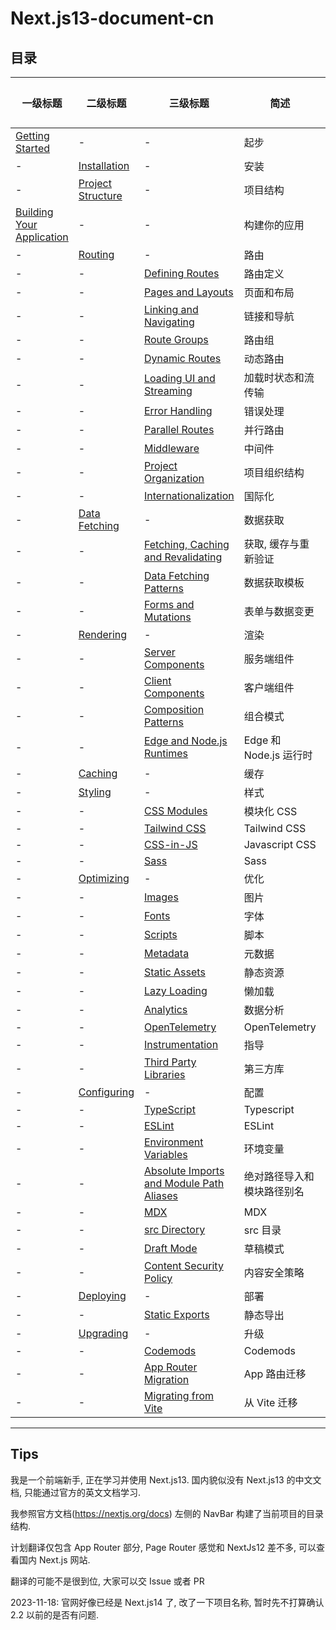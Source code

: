 # Next.js13-document-cn

## 目录

| 一级标题                                                                                                                                                    | 二级标题                                                                                                                                               | 三级标题                                                                                                                                                                                                         | 简述                       | 已完成 |
| ----------------------------------------------------------------------------------------------------------------------------------------------------------- | ------------------------------------------------------------------------------------------------------------------------------------------------------ | ---------------------------------------------------------------------------------------------------------------------------------------------------------------------------------------------------------------- | -------------------------- | ------ |
| [Getting Started](https://github.com/Wwwmmxxx/nextjs-doc-cn/blob/master/1.%20Getting%20Started/0.%20Getting%20Started.md)                                   | -                                                                                                                                                      | -                                                                                                                                                                                                                | 起步                       | \[√\]  |
| -                                                                                                                                                           | [Installation](https://github.com/Wwwmmxxx/nextjs-doc-cn/blob/master/1.%20Getting%20Started/1.%20Installation.md)                                      | -                                                                                                                                                                                                                | 安装                       | \[√\]  |
| -                                                                                                                                                           | [Project Structure](https://github.com/Wwwmmxxx/nextjs-doc-cn/blob/master/1.%20Getting%20Started/2.%20Project%20Structure.md)                          | -                                                                                                                                                                                                                | 项目结构                   | \[√\]  |
| [Building Your Application](https://github.com/Wwwmmxxx/nextjs-doc-cn/blob/master/2.%20Building%20Your%20Application/0.%20Building%20Your%20Application.md) | -                                                                                                                                                      | -                                                                                                                                                                                                                | 构建你的应用               | \[√\]  |
| -                                                                                                                                                           | [Routing](https://github.com/Wwwmmxxx/nextjs-doc-cn/blob/master/2.%20Building%20Your%20Application/1.%20Routing/0.%20Routing.md)                       | -                                                                                                                                                                                                                | 路由                       | \[√\]  |
| -                                                                                                                                                           | -                                                                                                                                                      | [Defining Routes](https://github.com/Wwwmmxxx/nextjs-doc-cn/blob/master/2.%20Building%20Your%20Application/1.%20Routing/1.%20Defining%20Routes.md)                                                               | 路由定义                   | \[√\]  |
| -                                                                                                                                                           | -                                                                                                                                                      | [Pages and Layouts](https://github.com/Wwwmmxxx/nextjs-doc-cn/blob/master/2.%20Building%20Your%20Application/1.%20Routing/2.%20Pages%20and%20Layouts.md)                                                         | 页面和布局                 | \[√\]  |
| -                                                                                                                                                           | -                                                                                                                                                      | [Linking and Navigating](https://github.com/Wwwmmxxx/nextjs-doc-cn/blob/master/2.%20Building%20Your%20Application/1.%20Routing/3.%20Linking%20and%20Navigating.md)                                               | 链接和导航                 | \[√\]  |
| -                                                                                                                                                           | -                                                                                                                                                      | [Route Groups](https://github.com/Wwwmmxxx/nextjs-doc-cn/blob/master/2.%20Building%20Your%20Application/1.%20Routing/4.%20Route%20Groups.md)                                                                     | 路由组                     | \[√\]  |
| -                                                                                                                                                           | -                                                                                                                                                      | [Dynamic Routes](https://github.com/Wwwmmxxx/nextjs-doc-cn/blob/master/2.%20Building%20Your%20Application/1.%20Routing/5.%20Dynamic%20Routes.md)                                                                 | 动态路由                   | \[√\]  |
| -                                                                                                                                                           | -                                                                                                                                                      | [Loading UI and Streaming](https://github.com/Wwwmmxxx/nextjs-doc-cn/blob/master/2.%20Building%20Your%20Application/1.%20Routing/6.%20Loading%20UI%20and%20Streaming.md)                                         | 加载时状态和流传输         | \[√\]  |
| -                                                                                                                                                           | -                                                                                                                                                      | [Error Handling](https://github.com/Wwwmmxxx/nextjs-doc-cn/blob/master/2.%20Building%20Your%20Application/1.%20Routing/7.%20Error%20Handling.md)                                                                 | 错误处理                   | \[√\]  |
| -                                                                                                                                                           | -                                                                                                                                                      | [Parallel Routes](https://github.com/Wwwmmxxx/nextjs-doc-cn/blob/master/2.%20Building%20Your%20Application/1.%20Routing/8.%20Parallel%20Routes.md)                                                               | 并行路由                   | \[√\]  |
| -                                                                                                                                                           | -                                                                                                                                                      | [Middleware](https://github.com/Wwwmmxxx/nextjs-doc-cn/blob/master/2.%20Building%20Your%20Application/1.%20Routing/11.%20Middleware.md)                                                                          | 中间件                     | \[√\]  |
| -                                                                                                                                                           | -                                                                                                                                                      | [Project Organization](https://github.com/Wwwmmxxx/nextjs-doc-cn/blob/master/2.%20Building%20Your%20Application/1.%20Routing/12.%20Project%20Organization.md)                                                    | 项目组织结构               | \[√\]  |
| -                                                                                                                                                           | -                                                                                                                                                      | [Internationalization](https://github.com/Wwwmmxxx/nextjs-doc-cn/blob/master/2.%20Building%20Your%20Application/1.%20Routing/13.%20Internationalization.md)                                                      | 国际化                     | \[√\]  |
| -                                                                                                                                                           | [Data Fetching](https://github.com/Wwwmmxxx/nextjs-doc-cn/blob/master/2.%20Building%20Your%20Application/2.%20Data%20Fetching/0.%20Data%20Fetching.md) | -                                                                                                                                                                                                                | 数据获取                   | \[√\]  |
| -                                                                                                                                                           | -                                                                                                                                                      | [Fetching, Caching and Revalidating](https://github.com/Wwwmmxxx/nextjs-doc-cn/blob/master/2.%20Building%20Your%20Application/2.%20Data%20Fetching/1.%20Fetching%2C%20Caching%2C%20and%20Revalidating.md)        | 获取, 缓存与重新验证       | \[√\]  |
| -                                                                                                                                                           | -                                                                                                                                                      | [Data Fetching Patterns](https://github.com/Wwwmmxxx/nextjs-doc-cn/blob/master/2.%20Building%20Your%20Application/2.%20Data%20Fetching/2.%20Data%20Fetching%20Patterns.md)                                       | 数据获取模板               | \[√\]  |
| -                                                                                                                                                           | -                                                                                                                                                      | [Forms and Mutations](https://github.com/Wwwmmxxx/nextjs-doc-cn/blob/master/2.%20Building%20Your%20Application/2.%20Data%20Fetching/3.%20Forms%20and%20Mutations.md)                                             | 表单与数据变更             | \[√\]  |
| -                                                                                                                                                           | [Rendering](https://github.com/Wwwmmxxx/nextjs-doc-cn/blob/master/2.%20Building%20Your%20Application/3.%20Rendering/0.%20Rendering.md)                 | -                                                                                                                                                                                                                | 渲染                       | \[√\]  |
| -                                                                                                                                                           | -                                                                                                                                                      | [Server Components](https://github.com/Wwwmmxxx/nextjs-doc-cn/blob/master/2.%20Building%20Your%20Application/3.%20Rendering/1.%20Server%20Components.md)                                                         | 服务端组件                 | \[√\]  |
| -                                                                                                                                                           | -                                                                                                                                                      | [Client Components](https://github.com/Wwwmmxxx/nextjs-doc-cn/blob/master/2.%20Building%20Your%20Application/3.%20Rendering/2.%20Client%20Components.md)                                                         | 客户端组件                 | \[√\]  |
| -                                                                                                                                                           | -                                                                                                                                                      | [Composition Patterns](https://github.com/Wwwmmxxx/nextjs-doc-cn/blob/master/2.%20Building%20Your%20Application/3.%20Rendering/3.%20Composition%20Patterns.md)                                                   | 组合模式                   | \[√\]  |
| -                                                                                                                                                           | -                                                                                                                                                      | [Edge and Node.js Runtimes](https://github.com/Wwwmmxxx/nextjs-doc-cn/blob/master/2.%20Building%20Your%20Application/3.%20Rendering/4.%20Edge%20and%20Node.js%20Runtimes.md)                                     | Edge 和 Node.js 运行时     | \[√\]  |
| -                                                                                                                                                           | [Caching](https://github.com/Wwwmmxxx/nextjs-doc-cn/blob/master/2.%20Building%20Your%20Application/4.%20Caching/0.%20Caching.md)                       | -                                                                                                                                                                                                                | 缓存                       | \[√\]  |
| -                                                                                                                                                           | [Styling](https://github.com/Wwwmmxxx/nextjs-doc-cn/blob/master/2.%20Building%20Your%20Application/5.%20Styling/0.%20Styling.md)                       | -                                                                                                                                                                                                                | 样式                       | \[√\]  |
| -                                                                                                                                                           | -                                                                                                                                                      | [CSS Modules](https://github.com/Wwwmmxxx/nextjs-doc-cn/blob/master/2.%20Building%20Your%20Application/5.%20Styling/1.%20CSS%20Modules.md)                                                                       | 模块化 CSS                 | \[√\]  |
| -                                                                                                                                                           | -                                                                                                                                                      | [Tailwind CSS](https://github.com/Wwwmmxxx/nextjs-doc-cn/blob/master/2.%20Building%20Your%20Application/5.%20Styling/2.%20Tailwind%20CSS.md)                                                                     | Tailwind CSS               | \[√\]  |
| -                                                                                                                                                           | -                                                                                                                                                      | [CSS-in-JS](https://github.com/Wwwmmxxx/nextjs-doc-cn/blob/master/2.%20Building%20Your%20Application/5.%20Styling/3.%20CSS-in-JS.md)                                                                             | Javascript CSS             | \[√\]  |
| -                                                                                                                                                           | -                                                                                                                                                      | [Sass](https://github.com/Wwwmmxxx/nextjs-doc-cn/blob/master/2.%20Building%20Your%20Application/5.%20Styling/4.%20Sass.md)                                                                                       | Sass                       | \[√\]  |
| -                                                                                                                                                           | [Optimizing](https://github.com/Wwwmmxxx/nextjs-doc-cn/blob/master/2.%20Building%20Your%20Application/6.%20Optimizing/0.%20Optimizing.md)              | -                                                                                                                                                                                                                | 优化                       | \[√\]  |
| -                                                                                                                                                           | -                                                                                                                                                      | [Images](https://github.com/Wwwmmxxx/nextjs-doc-cn/blob/master/2.%20Building%20Your%20Application/6.%20Optimizing/1.%20Images.md)                                                                                | 图片                       | \[√\]  |
| -                                                                                                                                                           | -                                                                                                                                                      | [Fonts](https://github.com/Wwwmmxxx/nextjs-doc-cn/blob/master/2.%20Building%20Your%20Application/6.%20Optimizing/2.%20Fonts.md)                                                                                  | 字体                       | \[√\]  |
| -                                                                                                                                                           | -                                                                                                                                                      | [Scripts](https://github.com/Wwwmmxxx/nextjs-doc-cn/blob/master/2.%20Building%20Your%20Application/6.%20Optimizing/3.%20Scripts.md)                                                                              | 脚本                       | \[√\]  |
| -                                                                                                                                                           | -                                                                                                                                                      | [Metadata](https://github.com/Wwwmmxxx/nextjs-doc-cn/blob/master/2.%20Building%20Your%20Application/6.%20Optimizing/4.%20Metadata.md)                                                                            | 元数据                     | \[√\]  |
| -                                                                                                                                                           | -                                                                                                                                                      | [Static Assets](https://github.com/Wwwmmxxx/nextjs-doc-cn/blob/master/2.%20Building%20Your%20Application/6.%20Optimizing/5.%20Static%20Assets.md)                                                                | 静态资源                   | \[√\]  |
| -                                                                                                                                                           | -                                                                                                                                                      | [Lazy Loading](https://github.com/Wwwmmxxx/nextjs-doc-cn/blob/master/2.%20Building%20Your%20Application/6.%20Optimizing/6.%20Lazy%20Loading.md)                                                                  | 懒加载                     | \[√\]  |
| -                                                                                                                                                           | -                                                                                                                                                      | [Analytics](https://github.com/Wwwmmxxx/nextjs-doc-cn/blob/master/2.%20Building%20Your%20Application/6.%20Optimizing/7.%20Analytics.md)                                                                          | 数据分析                   | \[√\]  |
| -                                                                                                                                                           | -                                                                                                                                                      | [OpenTelemetry](https://github.com/Wwwmmxxx/nextjs-doc-cn/blob/master/2.%20Building%20Your%20Application/6.%20Optimizing/8.%20OpenTelemetry.md)                                                                  | OpenTelemetry              | []     |
| -                                                                                                                                                           | -                                                                                                                                                      | [Instrumentation](https://github.com/Wwwmmxxx/nextjs-doc-cn/blob/master/2.%20Building%20Your%20Application/6.%20Optimizing/9.%20Instrumentation.md)                                                              | 指导                       | []     |
| -                                                                                                                                                           | -                                                                                                                                                      | [Third Party Libraries](https://github.com/Wwwmmxxx/nextjs-doc-cn/blob/master/2.%20Building%20Your%20Application/6.%20Optimizing/10.%20Third%20Party%20Libraries.md)                                             | 第三方库                   | []     |
| -                                                                                                                                                           | [Configuring](https://github.com/Wwwmmxxx/nextjs-doc-cn/blob/master/2.%20Building%20Your%20Application/7.%20Configuring/0.%20Configuring.md)           | -                                                                                                                                                                                                                | 配置                       | []     |
| -                                                                                                                                                           | -                                                                                                                                                      | [TypeScript](https://github.com/Wwwmmxxx/nextjs-doc-cn/blob/master/2.%20Building%20Your%20Application/7.%20Configuring/1.%20TypeScript.md)                                                                       | Typescript                 | []     |
| -                                                                                                                                                           | -                                                                                                                                                      | [ESLint](https://github.com/Wwwmmxxx/nextjs-doc-cn/blob/master/2.%20Building%20Your%20Application/7.%20Configuring/2.%20ESLint.md)                                                                               | ESLint                     | []     |
| -                                                                                                                                                           | -                                                                                                                                                      | [Environment Variables](https://github.com/Wwwmmxxx/nextjs-doc-cn/blob/master/2.%20Building%20Your%20Application/7.%20Configuring/3.%20Environment%20Variables.md)                                               | 环境变量                   | []     |
| -                                                                                                                                                           | -                                                                                                                                                      | [Absolute Imports and Module Path Aliases](https://github.com/Wwwmmxxx/nextjs-doc-cn/blob/master/2.%20Building%20Your%20Application/7.%20Configuring/4.%20Absolute%20Imports%20and%20Module%20Path%20Aliases.md) | 绝对路径导入和模块路径别名 | []     |
| -                                                                                                                                                           | -                                                                                                                                                      | [MDX](https://github.com/Wwwmmxxx/nextjs-doc-cn/blob/master/2.%20Building%20Your%20Application/7.%20Configuring/5.%20MDX.md)                                                                                     | MDX                        | []     |
| -                                                                                                                                                           | -                                                                                                                                                      | [src Directory](https://github.com/Wwwmmxxx/nextjs-doc-cn/blob/master/2.%20Building%20Your%20Application/7.%20Configuring/6.%20src%20Directory.md)                                                               | src 目录                   | []     |
| -                                                                                                                                                           | -                                                                                                                                                      | [Draft Mode](https://github.com/Wwwmmxxx/nextjs-doc-cn/blob/master/2.%20Building%20Your%20Application/7.%20Configuring/7.%20Draft%20Mode.md)                                                                     | 草稿模式                   | []     |
| -                                                                                                                                                           | -                                                                                                                                                      | [Content Security Policy](https://github.com/Wwwmmxxx/nextjs-doc-cn/blob/master/2.%20Building%20Your%20Application/7.%20Configuring/8.%20Content%20Security%20Policy.md)                                         | 内容安全策略               | []     |
| -                                                                                                                                                           | [Deploying](https://github.com/Wwwmmxxx/nextjs-doc-cn/blob/master/2.%20Building%20Your%20Application/8.%20Deploying/0.%20Deploying.md)                 | -                                                                                                                                                                                                                | 部署                       | \[√\]  |
| -                                                                                                                                                           | -                                                                                                                                                      | [Static Exports](https://github.com/Wwwmmxxx/nextjs-doc-cn/blob/master/2.%20Building%20Your%20Application/8.%20Deploying/1.%20Static%20Exports.md)                                                               | 静态导出                   | []     |
| -                                                                                                                                                           | [Upgrading](https://github.com/Wwwmmxxx/nextjs-doc-cn/blob/master/2.%20Building%20Your%20Application/9.%20Upgrading/0.%20Upgrading.md)                 | -                                                                                                                                                                                                                | 升级                       | []     |
| -                                                                                                                                                           | -                                                                                                                                                      | [Codemods](https://github.com/Wwwmmxxx/nextjs-doc-cn/blob/master/2.%20Building%20Your%20Application/9.%20Upgrading/1.%20Codemods.md)                                                                             | Codemods                   | []     |
| -                                                                                                                                                           | -                                                                                                                                                      | [App Router Migration](https://github.com/Wwwmmxxx/nextjs-doc-cn/blob/master/2.%20Building%20Your%20Application/9.%20Upgrading/2.%20App%20Router%20Migration.md)                                                 | App 路由迁移               | []     |
| -                                                                                                                                                           | -                                                                                                                                                      | [Migrating from Vite](https://github.com/Wwwmmxxx/nextjs-doc-cn/blob/master/2.%20Building%20Your%20Application/9.%20Upgrading/3.%20Migrating%20from%20Vite.md)                                                   | 从 Vite 迁移               | []     |

---

## Tips

我是一个前端新手, 正在学习并使用 Next.js13. 国内貌似没有 Next.js13 的中文文档, 只能通过官方的英文文档学习.

我参照官方文档(https://nextjs.org/docs) 左侧的 NavBar 构建了当前项目的目录结构.

计划翻译仅包含 App Router 部分, Page Router 感觉和 NextJs12 差不多, 可以查看国内 Next.js 网站.

翻译的可能不是很到位, 大家可以交 Issue 或者 PR

2023-11-18: 官网好像已经是 Next.js14 了, 改了一下项目名称, 暂时先不打算确认 2.2 以前的是否有问题.

